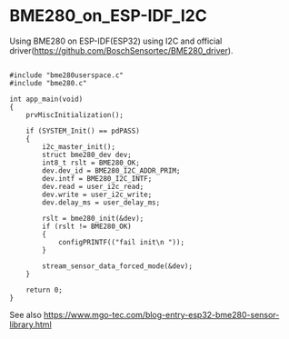 # BME280_on_ESP-IDF_I2C


Using BME280 on ESP-IDF(ESP32) using I2C and official driver(https://github.com/BoschSensortec/BME280_driver).
```

#include "bme280userspace.c"
#include "bme280.c"

int app_main(void)
{
    prvMiscInitialization();

    if (SYSTEM_Init() == pdPASS)
    {
        i2c_master_init();
        struct bme280_dev dev;
        int8_t rslt = BME280_OK;
        dev.dev_id = BME280_I2C_ADDR_PRIM;
        dev.intf = BME280_I2C_INTF;
        dev.read = user_i2c_read;
        dev.write = user_i2c_write;
        dev.delay_ms = user_delay_ms;

        rslt = bme280_init(&dev);
        if (rslt != BME280_OK)
        {
            configPRINTF(("fail init\n "));
        }

        stream_sensor_data_forced_mode(&dev);
    }

    return 0;
}
```


See also 
https://www.mgo-tec.com/blog-entry-esp32-bme280-sensor-library.html
